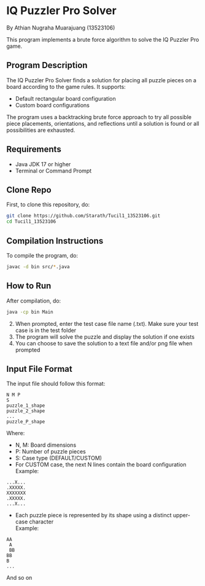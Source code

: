 # IQ Puzzler Pro Solver
By Athian Nugraha Muarajuang (13523106)<br>

This program implements a brute force algorithm to solve the IQ Puzzler Pro game.

## Program Description
The IQ Puzzler Pro Solver finds a solution for placing all puzzle pieces on a board according to the game rules. It supports:
- Default rectangular board configuration
- Custom board configurations

The program uses a backtracking brute force approach to try all possible piece placements, orientations, and reflections until a solution is found or all possibilities are exhausted.

## Requirements
- Java JDK 17 or higher
- Terminal or Command Prompt

## Clone Repo
First, to clone this repository, do:
```bash
git clone https://github.com/Starath/Tucil1_13523106.git
cd Tucil1_13523106
```

## Compilation Instructions
To compile the program, do:
```bash
javac -d bin src/*.java
```

## How to Run
After compilation, do:
```bash
java -cp bin Main
```

2. When prompted, enter the test case file name (.txt). Make sure your test case is in the test folder
3. The program will solve the puzzle and display the solution if one exists
4. You can choose to save the solution to a text file and/or png file when prompted

## Input File Format
The input file should follow this format:
```
N M P
S
puzzle_1_shape
puzzle_2_shape
...
puzzle_P_shape
```
Where:
- N, M: Board dimensions
- P: Number of puzzle pieces
- S: Case type (DEFAULT/CUSTOM)
- For CUSTOM case, the next N lines contain the board configuration<br>
Example:
```
...X...
.XXXXX.
XXXXXXX
.XXXXX.
...X...
```
- Each puzzle piece is represented by its shape using a distinct upper-case character<br>
Example:
```
AA
 A
 BB
BB
B
...
```
And so on
